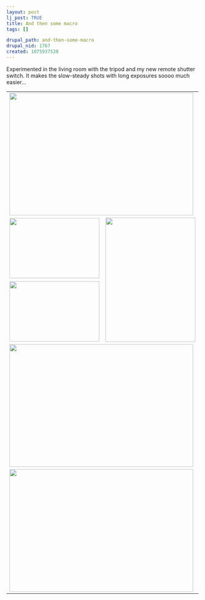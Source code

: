 ```yaml
--- 
layout: post
lj_post: TRUE
title: And then some macro
tags: []

drupal_path: and-then-some-macro
drupal_nid: 1767
created: 1075937520
---
```

Experimented in the living room with the tripod and my new remote shutter switch. It makes the slow-steady shots with long exposures soooo much easier...

<lj-cut text="Show me the pictures."><table width="122" border="0" cellspacing="0" cellpadding="5">
	<tr>
		<td colspan="2"><img src="/files/lj-photos/more_macro/IMG_6786.jpg" alt="" width="480" height="320" border="0"></td>
	</tr>
	<tr>
		<td><img src="/files/lj-photos/more_macro/IMG_6785.jpg" alt="" width="235" height="157" border="0"></td>
		<td rowspan="2"><img src="/files/lj-photos/more_macro/IMG_6779.jpg" alt="" width="235" height="324" border="0"></td>
	</tr>
	<tr>
		<td><img src="/files/lj-photos/more_macro/IMG_6800.jpg" alt="" width="235" height="157" border="0"></td>
	</tr>
	<tr>
		<td colspan="2"><img src="/files/lj-photos/more_macro/IMG_6771.jpg" alt="" width="480" height="320" border="0"></td>
	</tr>
	<tr>
		<td colspan="2"><img src="/files/lj-photos/more_macro/IMG_6793.jpg" alt="" width="480" height="320" border="0"></td>
	</tr>
</table>
